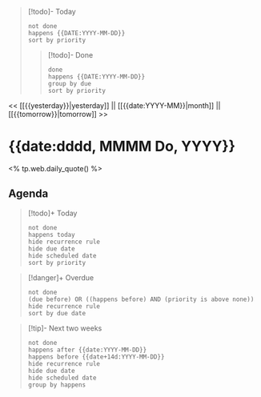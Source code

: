 


>[!todo]- Today
>```tasks
>not done
>happens {{DATE:YYYY-MM-DD}}
>sort by priority
>```
>>[!todo]- Done
>>```tasks
>>done
>>happens {{DATE:YYYY-MM-DD}}
>>group by due
>>sort by priority
>>```


















<< [[{{yesterday}}|yesterday]] || [[{{date:YYYY-MM}}|month]] || [[{{tomorrow}}|tomorrow]] >>

# {{date:dddd, MMMM Do, YYYY}}

<% tp.web.daily_quote() %>

## Agenda

> [!todo]+ Today
> ```tasks
> not done
> happens today
> hide recurrence rule
> hide due date
> hide scheduled date
> sort by priority
> ```

> [!danger]+ Overdue 
> ```tasks
> not done
> (due before) OR ((happens before) AND (priority is above none))
> hide recurrence rule
> sort by due date
> ```

> [!tip]- Next two weeks
> ```tasks
> not done
> happens after {{date:YYYY-MM-DD}}
> happens before {{date+14d:YYYY-MM-DD}}
> hide recurrence rule
> hide due date
> hide scheduled date
> group by happens
>
